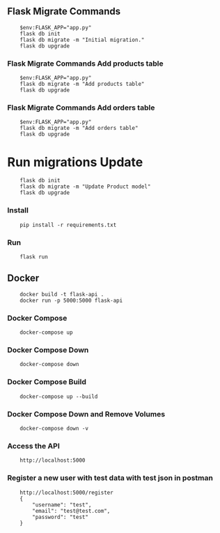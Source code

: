 ## Flask Migrate Commands

```    
    $env:FLASK_APP="app.py"
    flask db init
    flask db migrate -m "Initial migration."
    flask db upgrade
```

### Flask Migrate Commands Add products table
```
    $env:FLASK_APP="app.py"
    flask db migrate -m "Add products table"
    flask db upgrade
```

### Flask Migrate Commands Add orders table
```
    $env:FLASK_APP="app.py"
    flask db migrate -m "Add orders table"
    flask db upgrade
```

# Run migrations Update
```
    flask db init
    flask db migrate -m "Update Product model"
    flask db upgrade
```

### Install

```
    pip install -r requirements.txt
```

### Run

```
    flask run
```

## Docker

```
    docker build -t flask-api .
    docker run -p 5000:5000 flask-api
```

### Docker Compose

```
    docker-compose up
```

### Docker Compose Down

```
    docker-compose down
```

### Docker Compose Build

```
    docker-compose up --build
```

### Docker Compose Down and Remove Volumes

```
    docker-compose down -v
```

### Access the API

```
    http://localhost:5000
```

### Register a new user with test data with test json in postman

```
    http://localhost:5000/register
    {
        "username": "test",
        "email": "test@test.com",
        "password": "test"
    }
```

